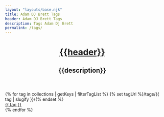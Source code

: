 ```yaml
---
layout: "layouts/base.njk"
title: Adam DJ Brett Tags
header: Adam DJ Brett Tags
description: Tags Adam Dj Brett
permalink: /tags/
---
```

<header class="container-fluid">
<div class="col-md-9 mx-auto p-3 mts">
<h1 class="header_title"><strong><a href="{{page.url}}">{{header}}</a></strong></h1>
<h2 class="lead mt-3">{{description}}</h2>
</div>
</header>
<div class="container">
<div class="p-3 col-md-9 mx-auto">
<div class="row">
{% for tag in collections | getKeys | filterTagList %}
{% set tagUrl %}/tags/{{ tag | slugify }}/{% endset %}
<div class="mt-1 mb-1 ms-1 me-1 col-md-2 col-4">
<a href="{{ tagUrl }}" 
class="btn btn-outline-light glass-dark col-12 p-1">
{{ tag }}</a></div>
{% endfor %}
</div>
</div>
</div>